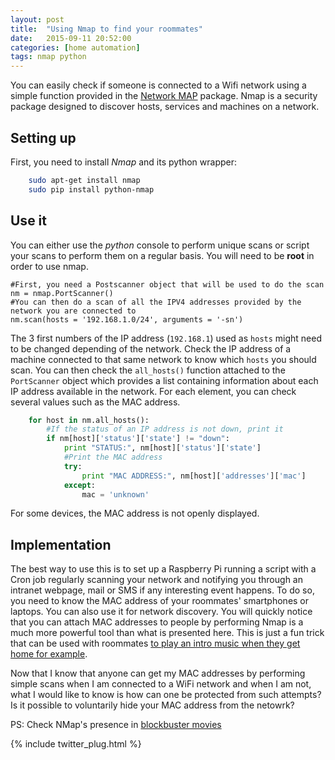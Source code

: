 ```yaml
---
layout: post
title:  "Using Nmap to find your roommates"
date:   2015-09-11 20:52:00
categories: [home automation]
tags: nmap python
---
```


You can easily check if someone is connected to a Wifi network using a simple function provided in the [Network MAP](https://nmap.org/) package. Nmap is a security package designed to discover hosts, services and machines on a network.

Setting up
----------------

First, you need to install *Nmap* and its python wrapper:

```bash
	sudo apt-get install nmap
	sudo pip install python-nmap
```

Use it
----------------
You can either use the *python* console to perform unique scans or script your scans to perform them on a regular basis.
You will need to be **root** in order to use nmap. 

	#First, you need a Postscanner object that will be used to do the scan
	nm = nmap.PortScanner()
	#You can then do a scan of all the IPV4 addresses provided by the network you are connected to
	nm.scan(hosts = '192.168.1.0/24', arguments = '-sn')

The 3 first numbers of the IP address (`192.168.1`) used as `hosts` might need to be changed depending of the network. Check the IP address of a machine connected to that same network to know which `hosts` you should scan.
You can then check the `all_hosts()` function attached to the `PortScanner` object which provides a list containing information about each IP address available in the network. For each element, you can check several values such as the MAC address. 

```python
	for host in nm.all_hosts():
		#If the status of an IP address is not down, print it
		if nm[host]['status']['state'] != "down":
			print "STATUS:", nm[host]['status']['state']
			#Print the MAC address
			try:
				print "MAC ADDRESS:", nm[host]['addresses']['mac']
			except:
				mac = 'unknown'
```

For some devices, the MAC address is not openly displayed. 

Implementation
----------------

The best way to use this is to set up a Raspberry Pi running a script with a Cron job regularly scanning your network and notifying you through an intranet webpage, mail or SMS if any interesting event happens. To do so, you need to know the MAC address of your roommates' smartphones or laptops. You can also use it for network discovery. You will quickly notice that you can attach MAC addresses to people by performing
Nmap is a much more powerful tool than what is presented here. This is just a fun trick that can be used with roommates [to play an intro music when they get home for example](https://github.com/usag1e/Homza).

Now that I know that anyone can get my MAC addresses by performing simple scans when I am connected to a WiFi network and when I am not, what I would like to know is how can one be protected from such attempts? Is it possible to voluntarily hide your MAC address from the netowrk?

PS: Check NMap's presence in [blockbuster movies](https://nmap.org/movies/)

{% include twitter_plug.html %}


